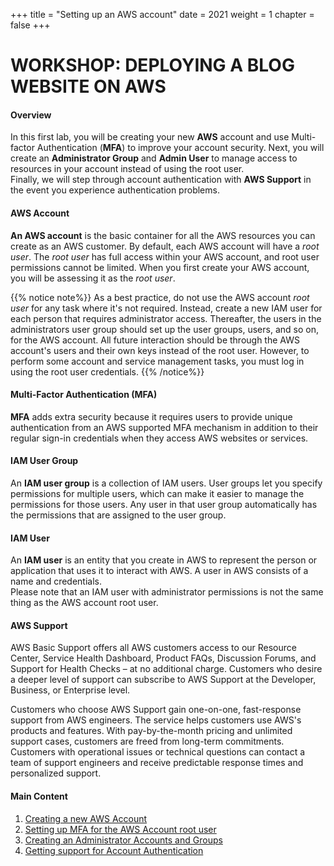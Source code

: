 +++
title = "Setting up an AWS account"
date = 2021
weight = 1
chapter = false
+++

# WORKSHOP: DEPLOYING A BLOG WEBSITE ON AWS

#### Overview
In this first lab, you will be creating your new **AWS** account and use Multi-factor Authentication (**MFA**) to improve your account security. Next, you will create an **Administrator Group** and **Admin User** to manage access to resources in your account instead of using the root user. \
Finally, we will step through account authentication with **AWS Support** in the event you experience authentication problems.

#### AWS Account
**An AWS account** is the basic container for all the AWS resources you can create as an AWS customer. By default, each AWS account will have a _root user_. The _root user_ has full access within your AWS account, and root user permissions cannot be limited. When you first create your AWS account, you will be assessing it as the _root user_.

{{% notice note%}}
As a best practice, do not use the AWS account _root user_ for any task where it's not required. Instead, create a new IAM user for each person that requires administrator access. Thereafter, the users in the administrators user group should set up the user groups, users, and so on, for the AWS account. All future interaction should be through the AWS account's users and their own keys instead of the root user. However, to perform some account and service management tasks, you must log in using the root user credentials.
{{% /notice%}}

#### Multi-Factor Authentication (MFA)
**MFA** adds extra security because it requires users to provide unique authentication from an AWS supported MFA mechanism in addition to their regular sign-in credentials when they access AWS websites or services.

#### IAM User Group 
An **IAM user group** is a collection of IAM users. User groups let you specify permissions for multiple users, which can make it easier to manage the permissions for those users. Any user in that user group automatically has the permissions that are assigned to the user group. 

#### IAM User
An **IAM user** is an entity that you create in AWS to represent the person or application that uses it to interact with AWS. A user in AWS consists of a name and credentials. \
Please note that an IAM user with administrator permissions is not the same thing as the AWS account root user.


#### AWS Support
AWS Basic Support offers all AWS customers access to our Resource Center, Service Health Dashboard, Product FAQs, Discussion Forums, and Support for Health Checks – at no additional charge. Customers who desire a deeper level of support can subscribe to AWS Support at the Developer, Business, or Enterprise level.

Customers who choose AWS Support gain one-on-one, fast-response support from AWS engineers. The service helps customers use AWS's products and features. With pay-by-the-month pricing and unlimited support cases, customers are freed from long-term commitments. Customers with operational issues or technical questions can contact a team of support engineers and receive predictable response times and personalized support.


#### Main Content

1. [Creating a new AWS Account](1-create-new-aws-account/)
2. [Setting up MFA for the AWS Account root user](2-MFA-Setup-For-AWS-User-(root))
3. [Creating an Administrator Accounts and Groups](3-create-admin-user-and-group/)
4. [Getting support for Account Authentication](4-verify-new-account/)
<!-- need to remove parenthesis for path in Hugo 0.88.1 for Windows-->